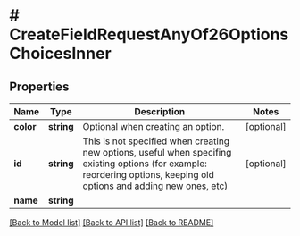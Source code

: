 # # CreateFieldRequestAnyOf26OptionsChoicesInner

## Properties

Name | Type | Description | Notes
------------ | ------------- | ------------- | -------------
**color** | **string** | Optional when creating an option. | [optional]
**id** | **string** | This is not specified when creating new options, useful when specifing existing options (for example: reordering options, keeping old options and adding new ones, etc) | [optional]
**name** | **string** |  |

[[Back to Model list]](../../README.md#models) [[Back to API list]](../../README.md#endpoints) [[Back to README]](../../README.md)
